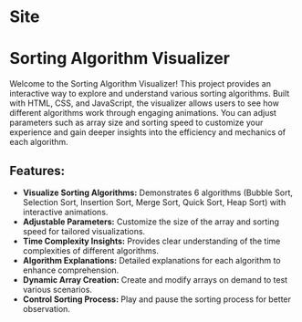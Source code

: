 <h1><a herf ="https://itsmeranajit.github.io/Sorting-Algorithm-Visualizer/"> Site </a></h1>

<h1>Sorting Algorithm Visualizer</h1>

<p>Welcome to the Sorting Algorithm Visualizer! This project provides an interactive way to explore and understand various sorting algorithms. Built with HTML, CSS, and JavaScript, the visualizer allows users to see how different algorithms work through engaging animations. You can adjust parameters such as array size and sorting speed to customize your experience and gain deeper insights into the efficiency and mechanics of each algorithm.</p>

<h2>Features:</h2>
<ul>
  <li><strong>Visualize Sorting Algorithms:</strong> Demonstrates 6 algorithms (Bubble Sort, Selection Sort, Insertion Sort, Merge Sort, Quick Sort, Heap Sort) with interactive animations.</li>
  <li><strong>Adjustable Parameters:</strong> Customize the size of the array and sorting speed for tailored visualizations.</li>
  <li><strong>Time Complexity Insights:</strong> Provides clear understanding of the time complexities of different algorithms.</li>
  <li><strong>Algorithm Explanations:</strong> Detailed explanations for each algorithm to enhance comprehension.</li>
  <li><strong>Dynamic Array Creation:</strong> Create and modify arrays on demand to test various scenarios.</li>
  <li><strong>Control Sorting Process:</strong> Play and pause the sorting process for better observation.</li>
</ul>